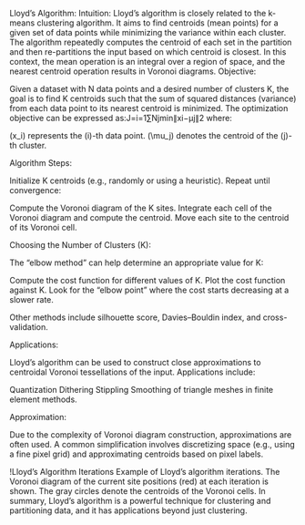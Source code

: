 Lloyd’s Algorithm:
Intuition:
Lloyd’s algorithm is closely related to the k-means clustering algorithm.
It aims to find centroids (mean points) for a given set of data points while minimizing the variance within each cluster.
The algorithm repeatedly computes the centroid of each set in the partition and then re-partitions the input based on which centroid is closest.
In this context, the mean operation is an integral over a region of space, and the nearest centroid operation results in Voronoi diagrams.
Objective:

Given a dataset with N data points and a desired number of clusters K, the goal is to find K centroids such that the sum of squared distances (variance) from each data point to its nearest centroid is minimized.
The optimization objective can be expressed as:J=i=1∑N​jmin​∥xi​−μj​∥2
where:

(x_i) represents the (i)-th data point.
(\mu_j) denotes the centroid of the (j)-th cluster.





Algorithm Steps:

Initialize K centroids (e.g., randomly or using a heuristic).
Repeat until convergence:

Compute the Voronoi diagram of the K sites.
Integrate each cell of the Voronoi diagram and compute the centroid.
Move each site to the centroid of its Voronoi cell.





Choosing the Number of Clusters (K):

The “elbow method” can help determine an appropriate value for K:

Compute the cost function for different values of K.
Plot the cost function against K.
Look for the “elbow point” where the cost starts decreasing at a slower rate.


Other methods include silhouette score, Davies–Bouldin index, and cross-validation.



Applications:

Lloyd’s algorithm can be used to construct close approximations to centroidal Voronoi tessellations of the input.
Applications include:

Quantization
Dithering
Stippling
Smoothing of triangle meshes in finite element methods.





Approximation:

Due to the complexity of Voronoi diagram construction, approximations are often used.
A common simplification involves discretizing space (e.g., using a fine pixel grid) and approximating centroids based on pixel labels.



!Lloyd’s Algorithm Iterations
Example of Lloyd’s algorithm iterations. The Voronoi diagram of the current site positions (red) at each iteration is shown. The gray circles denote the centroids of the Voronoi cells.
In summary, Lloyd’s algorithm is a powerful technique for clustering and partitioning data, and it has applications beyond just clustering. 
